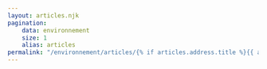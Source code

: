 ```yaml
---
layout: articles.njk
pagination:
    data: environnement
    size: 1
    alias: articles
permalink: "/environnement/articles/{% if articles.address.title %}{{ articles.address.title | slug }}{% endif %}/"
---
```

